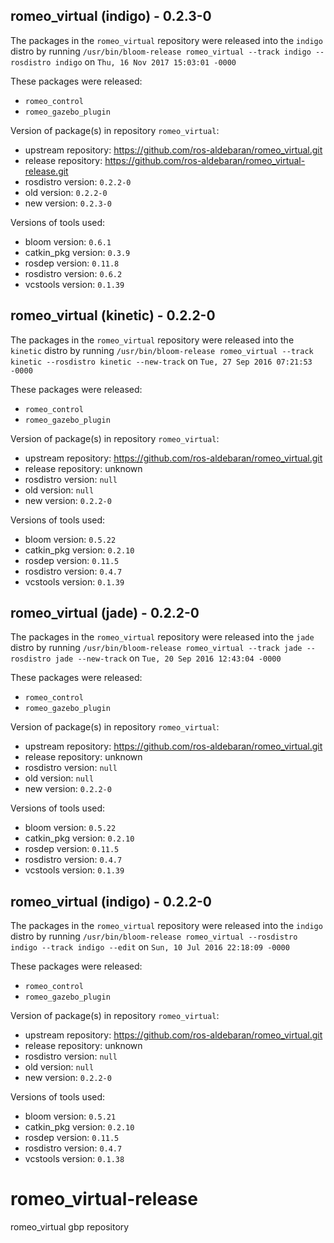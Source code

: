 ## romeo_virtual (indigo) - 0.2.3-0

The packages in the `romeo_virtual` repository were released into the `indigo` distro by running `/usr/bin/bloom-release romeo_virtual --track indigo --rosdistro indigo` on `Thu, 16 Nov 2017 15:03:01 -0000`

These packages were released:
- `romeo_control`
- `romeo_gazebo_plugin`

Version of package(s) in repository `romeo_virtual`:

- upstream repository: https://github.com/ros-aldebaran/romeo_virtual.git
- release repository: https://github.com/ros-aldebaran/romeo_virtual-release.git
- rosdistro version: `0.2.2-0`
- old version: `0.2.2-0`
- new version: `0.2.3-0`

Versions of tools used:

- bloom version: `0.6.1`
- catkin_pkg version: `0.3.9`
- rosdep version: `0.11.8`
- rosdistro version: `0.6.2`
- vcstools version: `0.1.39`


## romeo_virtual (kinetic) - 0.2.2-0

The packages in the `romeo_virtual` repository were released into the `kinetic` distro by running `/usr/bin/bloom-release romeo_virtual --track kinetic --rosdistro kinetic --new-track` on `Tue, 27 Sep 2016 07:21:53 -0000`

These packages were released:
- `romeo_control`
- `romeo_gazebo_plugin`

Version of package(s) in repository `romeo_virtual`:

- upstream repository: https://github.com/ros-aldebaran/romeo_virtual.git
- release repository: unknown
- rosdistro version: `null`
- old version: `null`
- new version: `0.2.2-0`

Versions of tools used:

- bloom version: `0.5.22`
- catkin_pkg version: `0.2.10`
- rosdep version: `0.11.5`
- rosdistro version: `0.4.7`
- vcstools version: `0.1.39`


## romeo_virtual (jade) - 0.2.2-0

The packages in the `romeo_virtual` repository were released into the `jade` distro by running `/usr/bin/bloom-release romeo_virtual --track jade --rosdistro jade --new-track` on `Tue, 20 Sep 2016 12:43:04 -0000`

These packages were released:
- `romeo_control`
- `romeo_gazebo_plugin`

Version of package(s) in repository `romeo_virtual`:

- upstream repository: https://github.com/ros-aldebaran/romeo_virtual.git
- release repository: unknown
- rosdistro version: `null`
- old version: `null`
- new version: `0.2.2-0`

Versions of tools used:

- bloom version: `0.5.22`
- catkin_pkg version: `0.2.10`
- rosdep version: `0.11.5`
- rosdistro version: `0.4.7`
- vcstools version: `0.1.39`


## romeo_virtual (indigo) - 0.2.2-0

The packages in the `romeo_virtual` repository were released into the `indigo` distro by running `/usr/bin/bloom-release romeo_virtual --rosdistro indigo --track indigo --edit` on `Sun, 10 Jul 2016 22:18:09 -0000`

These packages were released:
- `romeo_control`
- `romeo_gazebo_plugin`

Version of package(s) in repository `romeo_virtual`:

- upstream repository: https://github.com/ros-aldebaran/romeo_virtual.git
- release repository: unknown
- rosdistro version: `null`
- old version: `null`
- new version: `0.2.2-0`

Versions of tools used:

- bloom version: `0.5.21`
- catkin_pkg version: `0.2.10`
- rosdep version: `0.11.5`
- rosdistro version: `0.4.7`
- vcstools version: `0.1.38`


# romeo_virtual-release
romeo_virtual gbp repository
